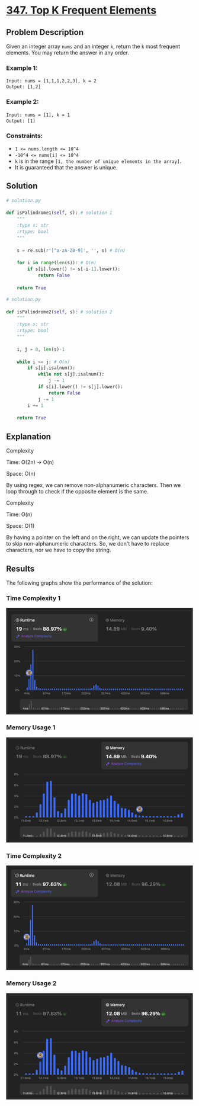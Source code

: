 # [347. Top K Frequent Elements](https://leetcode.com/problems/top-k-frequent-elements/description/)

## Problem Description

Given an integer array `nums` and an integer `k`, return the `k` most frequent elements. You may return the answer in any order.

### Example 1:
```plaintext
Input: nums = [1,1,1,2,2,3], k = 2
Output: [1,2]
```

### Example 2:
```plaintext
Input: nums = [1], k = 1
Output: [1]
```

### Constraints:
- `1 <= nums.length <= 10^4`
- `-10^4 <= nums[i] <= 10^4`
- `k` is in the range `[1, the number of unique elements in the array]`.
- It is guaranteed that the answer is unique.
  
## Solution

```python
# solution.py

def isPalindrome1(self, s): # solution 1
    """
    :type s: str
    :rtype: bool
    """
    
    s = re.sub(r'[^a-zA-Z0-9]', '', s) # O(n)
    
    for i in range(len(s)): # O(m)
        if s[i].lower() != s[-i-1].lower():
            return False
    
    return True
```

```python
# solution.py

def isPalindrome2(self, s): # solution 2
    """
    :type s: str
    :rtype: bool
    """
    
    i, j = 0, len(s)-1

    while i <= j: # O(n)
        if s[i].isalnum():
            while not s[j].isalnum():
                j -= 1
            if s[i].lower() != s[j].lower():
                return False
            j -= 1
        i += 1
    
    return True
```

## Explanation
Complexity

Time: O(2n) -> O(n)

Space: O(n)

By using regex, we can remove non-alphanumeric characters. Then we loop through to check if the opposite element is the same.

Complexity

Time: O(n)

Space: O(1)

By having a pointer on the left and on the right, we can update the pointers to skip non-alphanumeric characters.
So, we don't have to replace characters, nor we have to copy the string. 


## Results

The following graphs show the performance of the solution:

### Time Complexity 1
![Time Complexity](./time1.png)

### Memory Usage 1
![Memory Usage](./space1.png)

### Time Complexity 2
![Time Complexity](./time2.png)

### Memory Usage 2
![Memory Usage](./space2.png)